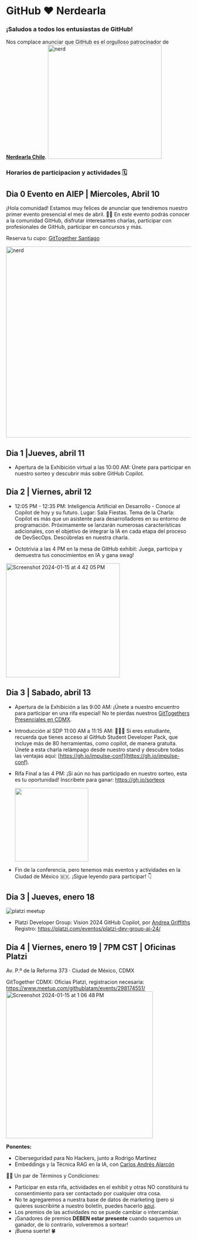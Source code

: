 # GitHub ❤️ Nerdearla
### ¡Saludos a todos los entusiastas de GitHub!

Nos complace anunciar que GitHub es el orgulloso patrocinador de **[Nerdearla Chile]([http://www.eventbrite.ca/e/637519998477/?discount=sponsorfriends20Jan2024](https://nerdear.la/en/))**. 
<img width="310" alt="nerd" src="https://github.com/gittogethers/nerdearla-chile/assets/20666190/fc4a7b10-a7a0-457d-bd5e-1796203bcb80">

### Horarios de participacion y actividades 🗓️

## Dia 0 Evento en AIEP | Miercoles, Abril 10
¡Hola comunidad!
Estamos muy felices de anunciar que tendremos nuestro primer evento presencial el mes de abril. 🙌🏼
En este evento podrás conocer a la comunidad GitHub, disfrutar interesantes charlas, participar con profesionales de GitHub, participar en concursos y más.

Reserva tu cupo: [GitTogether Santiago](https://www.meetup.com/gittogether-santiago/)

<img width="520" alt="nerd" src="https://github.com/gittogethers/nerdearla-chile/assets/20666190/c4ca6072-a35a-432b-ba00-444fd4ad3121">




## Dia 1 |Jueves, abril 11

- Apertura de la Exhibición virtual a las 10:00 AM: Únete para participar en nuestro sorteo y descubrir más sobre GitHub Copilot.

## Dia 2 | Viernes, abril 12
- 12:05 PM - 12:35 PM: Inteligencia Artificial en Desarrollo - Conoce al Copilot de hoy y su futuro. Lugar: Sala Fiestas.
Tema de la Charla: Copilot es más que un asistente para desarrolladores en su entorno de programación. Próximamente se lanzarán numerosas características adicionales, con el objetivo de integrar la IA en cada etapa del proceso de DevSecOps. Descúbrelas en nuestra charla.

- Octotrivia a las 4 PM en la mesa de GitHub exhibit: Juega, participa y demuestra tus conocimientos en IA y gana swag!
<img width="310" alt="Screenshot 2024-01-15 at 4 42 05 PM" src="https://github.com/githubpresente/impulse-ai/assets/20666190/d31a374b-8816-4c41-b34b-ae8ef3e948e5">

## Dia 3 | Sabado, abril 13

- Apertura de la Exhibición a las 9:00 AM: ¡Únete a nuestro encuentro para participar en una rifa especial! No te pierdas nuestros [GitTogethers Presenciales en CDMX](https://gh.io/grupomexico).
- Introducción al SDP 11:00 AM a 11:15 AM: 👩🏻‍🎓 Si eres estudiante, recuerda que tienes acceso al GitHub Student Developer Pack, que incluye más de 80 herramientas, como copilot, de manera gratuita. Únete a esta charla relámpago desde nuestro stand y descubre todas las ventajas aquí: [https://gh.io/impulse-conf](https://gh.io/impulse-conf).
- Rifa Final a las 4 PM:    ¡Si aún no has participado en nuestro sorteo, esta es tu oportunidad! Inscribete para ganar: https://gh.io/sorteos
  
   <img src="https://github.com/githubpresente/impulse-ai/assets/20666190/7411881f-c63d-40a8-9fca-4158ea59f489" width="200" height="200">
- Fin de la conferencia, pero tenemos más eventos y actividades en la Ciudad de México 🇲🇽. ¡Sigue leyendo para participar! 👇

## Dia 3 | Jueves, enero 18
![platzi meetup](https://github.com/githubpresente/impulse-ai/assets/20666190/2c337026-eb8b-463f-87c6-4d7329a776bc)
- Platzi Developer Group: Vision 2024 GitHub Copilot, por [Andrea Griffiths](https://www.instagram.com/alacolombiadev) Registro: https://platzi.com/eventos/platzi-dev-group-ai-24/

## Dia 4 | Viernes, enero 19 | 7PM CST | Oficinas Platzi 
Av. P.º de la Reforma 373 · Ciudad de México, CDMX

GitTogether CDMX: Oficias Platzi, registracion necesaria: https://www.meetup.com/githublatam/events/298174551/
<img width="400" alt="Screenshot 2024-01-15 at 1 06 48 PM" src="https://github.com/githubpresente/impulse-ai/assets/20666190/c0a8c9ac-0385-4991-806c-49707b9758e0">

**Ponentes:**
- Ciberseguridad para No Hackers, junto a Rodrigo Martinez
- Embeddings y la Técnica RAG en la IA, con [Carlos Andrés Alarcón](https://www.instagram.com/alarcon7a/)

✍🏽 Un par de Términos y Condiciones:
- Participar en esta rifa, actividades en el exhibit y otras NO constituirá tu consentimiento para ser contactado por cualquier otra cosa.
- No te agregaremos a nuestra base de datos de marketing (pero si quieres suscribirte a nuestro boletín, puedes hacerlo [aquí](https://resources.github.com/newsletter/).
- Los premios de las actividades no se puede cambiar o intercambiar.
- ¡Ganadores de premios **DEBEN estar presente** cuando saquemos un ganador, de lo contrario, volveremos a sortear!
- ¡Buena suerte! 🍀
